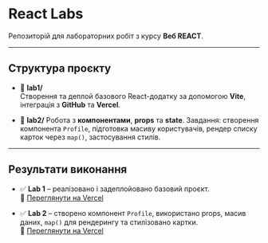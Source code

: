 # React Labs

Репозиторій для лабораторних робіт з курсу **Веб REACT**.

---

## Структура проєкту
- 📁 **lab1/**  
  Створення та деплой базового React-додатку за допомогою **Vite**, інтеграція з **GitHub** та **Vercel**.

- 📁 **lab2/**
  Робота з **компонентами**, **props** та **state**.
  Завдання: створення компонента `Profile`, підготовка масиву користувачів, рендер списку карток через `map()`, застосування стилів.

---

## Результати виконання
- ✅ **Lab 1** – реалізовано і задеплойовано базовий проєкт.  
  🔗 [Переглянути на Vercel](https://react-labs-six.vercel.app/)

- ✅ **Lab 2** – створено компонент `Profile`, використано props, масив даних, `map()` для рендерингу та стилізовано картки.  
  🔗 [Переглянути на Vercel](https://react-labs-b2b9.vercel.app/)
